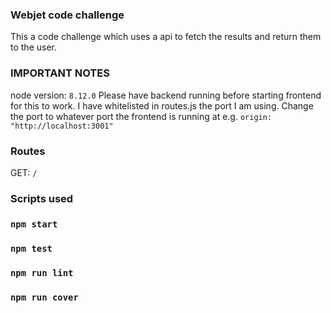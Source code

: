 ### Webjet code challenge

This a code challenge which uses a api to fetch the results and return them to the user.

### IMPORTANT NOTES

node version: `8.12.0`
Please have backend running before starting frontend for this to work.
I have whitelisted in routes.js the port I am using. Change the port to whatever port the frontend is running at
e.g.
`origin: "http://localhost:3001"`

### Routes

GET: `/`

### Scripts used

### `npm start`

### `npm test`

### `npm run lint`

### `npm run cover`

